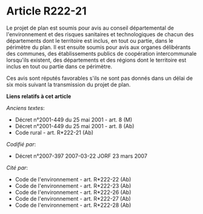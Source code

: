 # Article R222-21

Le projet de plan est soumis pour avis au conseil départemental de l'environnement et des risques sanitaires et
technologiques de chacun des départements dont le territoire est inclus, en tout ou partie, dans le périmètre du plan. Il est
ensuite soumis pour avis aux organes délibérants des communes, des établissements publics de coopération intercommunale
lorsqu'ils existent, des départements et des régions dont le territoire est inclus en tout ou partie dans ce périmètre.

Ces avis sont réputés favorables s'ils ne sont pas donnés dans un délai de six mois suivant la transmission du projet de
plan.

**Liens relatifs à cet article**

_Anciens textes_:

  - Décret n°2001-449 du 25 mai 2001 - art. 8 (M)
  - Décret n°2001-449 du 25 mai 2001 - art. 8 (Ab)
  - Code rural - art. R*222-21 (Ab)

_Codifié par_:

  - Décret n°2007-397 2007-03-22 JORF 23 mars 2007

_Cité par_:

  - Code de l'environnement - art. R*222-22 (Ab)
  - Code de l'environnement - art. R*222-23 (Ab)
  - Code de l'environnement - art. R*222-26 (Ab)
  - Code de l'environnement - art. R*222-27 (Ab)
  - Code de l'environnement - art. R*222-28 (Ab)

